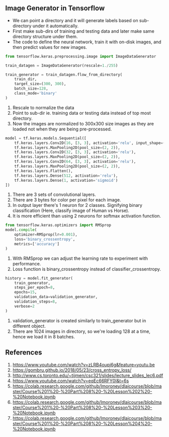 ## Image Generator in Tensorflow
- We can point a directory and it will generate labels based on sub-directory under it automatically.
- First make sub-dirs of training and testing data and later make same directory structure under them.
- The code to define the neural network, train it with on-disk images, and then predict values for new images.
  
```python
from tensorflow.keras.preprocessing.image import ImageDataGenerator

train_datagen = ImageDataGenerator(rescale=1./255)

train_generator = train_datagen.flow_from_directory(
    train_dir,
    target_size=(300, 300),
    batch_size=128,
    class_mode='binary'
)
```
1. Rescale to normalize the data
2. Point to sub-dir ie. training data or testing data instead of top most directory.
3. Now the images are normalized to 300x300 size images as they are loaded not when they are being pre-processed.

```python
model = tf.keras.models.Sequential([
    tf.keras.layers.Conv2D(16, [3, 3], activation='relu', input_shape=(300,300,3)),
    tf.keras.layers.MaxPooling2D(pool_size=(2, 2)),
    tf.keras.layers.Conv2D(32, [3, 3], activation='relu'),
    tf.keras.layers.MaxPooling2D(pool_size=(2, 2)),
    tf.keras.layers.Conv2D(64, [3, 3], activation='relu'),
    tf.keras.layers.MaxPooling2D(pool_size=(2, 2)),
    tf.keras.layers.Flatten(),
    tf.keras.layers.Dense(512, activation='relu'),
    tf.keras.layers.Dense(1, activation='sigmoid')
])
```
1. There are 3 sets of convolutional layers.
2. There are 3 bytes for color per pixel for each image.
3. In output layer there's 1 neuron for 2 classes. Signifying binary classification (Here, classify image of Human vs Horse).
4. It is more efficient than using 2 neurons for softmax activation function.

```python
from tensorflow.keras.optimizers import RMSprop
model.compile(
    optimizer=RMSprop(lr=0.001),
    loss='binary_crossentropy',
    metrics=['accuracy']
)
```
1. With RMSprop we can adjust the learning rate to experiment with performance.
2. Loss function is binary_crossentropy instead of classifier_crossentropy.

```python
history = model.fit_generator(
    train_generator,
    steps_per_epoch=8,
    epochs=15,
    validation_data=validation_generator,
    validation_steps=8,
    verbose=2
)
```

1. validation_generator is created similarly to train_generator but in different object.
2. There are 1024 images in directory, so we're loading 128 at a time, hence we load it in 8 batches.

## References
1. https://www.youtube.com/watch?v=zLRB4oupj6g&feature=youtu.be
2. https://gombru.github.io/2018/05/23/cross_entropy_loss/
3. http://www.cs.toronto.edu/~tijmen/csc321/slides/lecture_slides_lec6.pdf
4. https://www.youtube.com/watch?v=eqEc66RFY0I&t=6s
5. https://colab.research.google.com/github/lmoroney/dlaicourse/blob/master/Course%201%20-%20Part%208%20-%20Lesson%202%20-%20Notebook.ipynb
6. https://colab.research.google.com/github/lmoroney/dlaicourse/blob/master/Course%201%20-%20Part%208%20-%20Lesson%203%20-%20Notebook.ipynb
7. https://colab.research.google.com/github/lmoroney/dlaicourse/blob/master/Course%201%20-%20Part%208%20-%20Lesson%204%20-%20Notebook.ipynb